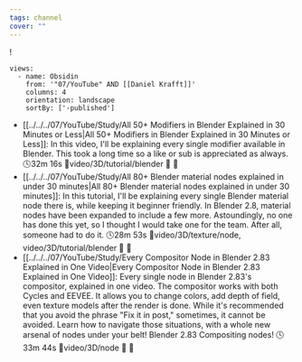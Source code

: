 ```yaml
---
tags: channel
cover: ""
---
```

!
```page-gallery
views:
  - name: Obsidin
    from: '"07/YouTube" AND [[Daniel Krafft]]'
    columns: 4
    orientation: landscape
    sortBy: ['-published']
```
- [[../../../07/YouTube/Study/All 50+ Modifiers in Blender Explained in 30 Minutes or Less|All 50+ Modifiers in Blender Explained in 30 Minutes or Less]]:  In this video, I'll be explaining every single modifier available in Blender. This took a long time so a like or sub is appreciated as always. 🕓32m 16s 📍video/3D/tutorial/blender 📝 📌
- [[../../../07/YouTube/Study/All 80+ Blender material nodes explained in under 30 minutes|All 80+ Blender material nodes explained in under 30 minutes]]:  In this tutorial, I'll be explaining every single Blender material node there is, while keeping it beginner friendly. In Blender 2.8, material nodes have been expanded to include a few more. Astoundingly, no one has done this yet, so I thought I would take one for the team. After all, someone had to do it. 🕓28m 53s 📍video/3D/texture/node, video/3D/tutorial/blender 📝 📌
- [[../../../07/YouTube/Study/Every Compositor Node in Blender 2.83 Explained in One Video|Every Compositor Node in Blender 2.83 Explained in One Video]]:  Every single node in Blender 2.83's compositor, explained in one video. The compositor works with both Cycles and EEVEE. It allows you to change colors, add depth of field, even texture models after the render is done. While it's recommended that you avoid the phrase "Fix it in post," sometimes, it cannot be avoided. Learn how to navigate those situations, with a whole new arsenal of nodes under your belt! Blender 2.83 Compositing nodes! 🕓33m 44s 📍video/3D/node 📝 📌
